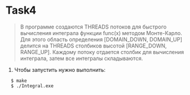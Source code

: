 # Task4
>В программе создаются THREADS потоков для быстрого вычисления интеграла функции func(x) методом Монте-Карло.
>Для этого область определения [DOMAIN_DOWN, DOMAIN_UP] делится на THREADS столбиков высотой [RANGE_DOWN, RANGE_UP]. Каждому потоку отдается столбик для вычисления интеграла, затем все интегралы складываются. 
>  

1. Чтобы запустить нужно выполнить:  
```
  $ make  
  $ ./Integral.exe
```  

  
